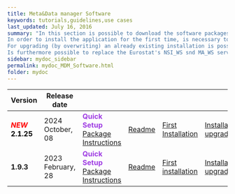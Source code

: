```yaml
---
title: Meta&Data manager Software
keywords: tutorials,guidelines,use cases
last_updated: July 16, 2016
summary: "In this section is possible to download the software packages of the Meta&Data manager tool.<br>
In order to install the application for the first time, is necessary to download the 'First installation package'.<br>
For upgrading (by overwriting) an already existing installation is possible to use the 'Installation upgrade' package, that doesn't include the configuration files: in this case, please make a backup of the already installed version's files and of the related databases and read carefully the 'Readme' file. For the purpose of the Meta&Data manager's version upgrade, the 'Utility files' package contains the scripts and utilities for upgrading the version of the databases (in orer to use them correctly, please the Readme file).<br>
Is furthermore possible to replace the Eurostat's NSI_WS snd MA_WS services available in the install packages with the most recent versions, included in the '.NET 6.0 Services' package: in this case is required the installation of .NET Core 6.0 "
sidebar: mydoc_sidebar
permalink: mydoc_MDM_Software.html
folder: mydoc
---
```

| Version | Release date ||||||||
|-------------|-------------|-------------|-------------|-------------|-------------|-------------|-------------|-------------|
|<font color="red"><b><i>NEW </i></b></font><font color="black"><b>2.1.25</b></font>|2024 October, 08|<b><font color="#9f3de3">Quick Setup</font></b><br>[Package](https://drive.google.com/file/d/1iw8E8gydr_z4PSXTy9MGM4jGPMrcvwLl/view?usp=sharing)<br>[Instructions](./Software/MDM_V2.1.25_08-10-2024/MDM_2125_ReadmeSetup.pdf)|[Readme](./Software/MDM_V2.1.25_08-10-2024/MDM_2125_Readme.pdf)|[First Installation](https://drive.google.com/file/d/1BKaBaGd2VCxqZrXVuGOHWfsin6feLIb1/view?usp=sharing)|[Installation upgrade](https://drive.google.com/file/d/1XXgTG-XPvh_s8h6Mz-Uvv5SzEysX3SO6/view?usp=sharing)|[Resource and Utility files](./Software/MDM_V2.1.25_08-10-2024/MDM_2125_Files.zip)|[Manuals](./mydoc_about_ruby_gems_etc.html#version-21)|[Release notes](./mydoc_release_notes_60.html#version-2125-release-date-october-8-2024)||
|**1.9.3**|2023 February, 28|<b><font color="#9f3de3">Quick Setup</font></b><br>[Package](https://drive.google.com/file/d/1w7sxjGYidoj7CMVgz44VgAAA7B_JLsC6/view?usp=sharing)<br>[Instructions](./Software/MDM_V1.9.2_28-02-2023/Readme_Setup_MDM.txt)|[Readme](./Software/MDM_V1.9.2_28-02-2023/MDM_192_Readme.pdf)|[First installation](./Software/MDM_V1.9.2_28-02-2023/MDM_192_First_Install.zip)|[Installation upgrade](./Software/MDM_V1.9.2_28-02-2023/MDM_192_Install_Upgrade.zip)|[Resource and Utility files](./Software/MDM_V1.9.2_28-02-2023/MDM_192_files.zip)|[.NET 6.0 Services](./Software/MDM_V1.9.2_28-02-2023/NET_Core_60.zip)|[Manuals](./mydoc_about_ruby_gems_etc.html#version-19)|[Release notes](./mydoc_release_notes_60.html#version-190-191-192-193-release-date-november-14-2022---february-28-2023)|
